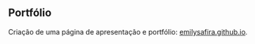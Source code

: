 ## Portfólio 
 
Criação de uma página de apresentação e portfólio: [emilysafira.github.io](https://emilysafira.github.io/).
